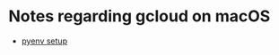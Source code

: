# Notes regarding gcloud on macOS
* [pyenv setup](https://opensource.com/article/19/5/python-3-default-mac)